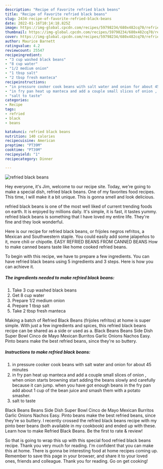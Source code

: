 ```yaml
---
description: "Recipe of Favorite refried black beans"
title: "Recipe of Favorite refried black beans"
slug: 2434-recipe-of-favorite-refried-black-beans
date: 2022-01-16T10:14:18.825Z
image: https://img-global.cpcdn.com/recipes/59798234/680x482cq70/refried-black-beans-recipe-main-photo.jpg
thumbnail: https://img-global.cpcdn.com/recipes/59798234/680x482cq70/refried-black-beans-recipe-main-photo.jpg
cover: https://img-global.cpcdn.com/recipes/59798234/680x482cq70/refried-black-beans-recipe-main-photo.jpg
author: Maurice Barnett
ratingvalue: 4.2
reviewcount: 25547
recipeingredient:
- "3 cup washed black beans"
- "8 cup water"
- "1/2 medium onion"
- "1 tbsp salt"
- "2 tbsp fresh manteca"
recipeinstructions:
- "in pressure cooker cook beans with salt water and onion for about 45 minutes"
- "in fry pan heat up manteca and add a couple small slices of onion , when onion starts browning start adding the beans slowly and carefully because it can jump. when you have got enough beans in the fry pan add about 1 cup of the bean juice and smash them with a potato smasher."
- "salt to taste"
categories:
- Recipe
tags:
- refried
- black
- beans

katakunci: refried black beans 
nutrition: 140 calories
recipecuisine: American
preptime: "PT39M"
cooktime: "PT39M"
recipeyield: "1"
recipecategory: Dinner

---
```



![refried black beans](https://img-global.cpcdn.com/recipes/59798234/680x482cq70/refried-black-beans-recipe-main-photo.jpg)

Hey everyone, it's Jim, welcome to our recipe site. Today, we're going to make a special dish, refried black beans. One of my favorites food recipes. This time, I will make it a bit unique. This is gonna smell and look delicious.

refried black beans is one of the most well liked of current trending foods on earth. It is enjoyed by millions daily. It's simple, it is fast, it tastes yummy. refried black beans is something that I have loved my entire life. They're fine and they look wonderful.

Here is our recipe for refried black beans, or frijoles negros refritos, a Mexican and Southwestern staple. You could easily add some jalapeños to it, more chili or chipotle. EASY REFRIED BEANS FROM CANNED BEANS How to make canned beans taste like home cooked refried beans.


To begin with this recipe, we have to prepare a few ingredients. You can have refried black beans using 5 ingredients and 3 steps. Here is how you can achieve it.

<!--inarticleads1-->

##### The ingredients needed to make refried black beans:

1. Take 3 cup washed black beans
1. Get 8 cup water
1. Prepare 1/2 medium onion
1. Prepare 1 tbsp salt
1. Take 2 tbsp fresh manteca


Making a batch of Refried Black Beans (frijoles refritos) at home is super simple. With just a few ingredients and spices, this refried black beans recipe can be shared as a side or used as a. Black Beans Beans Side Dish Super Bowl Cinco de Mayo Mexican Burritos Garlic Onions Nachos Easy. Pinto beans make the best refried beans, since they&#39;re so buttery. 

<!--inarticleads2-->

##### Instructions to make refried black beans:

1. in pressure cooker cook beans with salt water and onion for about 45 minutes
1. in fry pan heat up manteca and add a couple small slices of onion , when onion starts browning start adding the beans slowly and carefully because it can jump. when you have got enough beans in the fry pan add about 1 cup of the bean juice and smash them with a potato smasher.
1. salt to taste


Black Beans Beans Side Dish Super Bowl Cinco de Mayo Mexican Burritos Garlic Onions Nachos Easy. Pinto beans make the best refried beans, since they&#39;re so buttery. I recently crossed the refried black beans recipe with my pinto beer beans (both available in my cookbook) and ended up with these. Learn how to make Refried Black Beans. Be the first to rate &amp; review! 

So that is going to wrap this up with this special food refried black beans recipe. Thank you very much for reading. I'm confident that you can make this at home. There is gonna be interesting food at home recipes coming up. Remember to save this page in your browser, and share it to your loved ones, friends and colleague. Thank you for reading. Go on get cooking!
